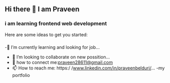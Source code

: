 ## Hi there 👋 I am  Praveen
### i am learning frontend web development

Here are some ideas to get you started:

### 
 -🌱 I’m currently learning and looking for job...
- 👯 I’m looking to collaborate on new possition...
- 🤔 how to connect me:praveen28611@gmail.com
- 📫 How to reach me: https:/ /www.linkedin.com/in/praveenbelduri/...
-my portfolio 

